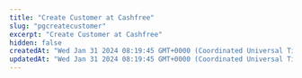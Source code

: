 ```yaml
---
title: "Create Customer at Cashfree"
slug: "pgcreatecustomer"
excerpt: "Create Customer at Cashfree"
hidden: false
createdAt: "Wed Jan 31 2024 08:19:45 GMT+0000 (Coordinated Universal Time)"
updatedAt: "Wed Jan 31 2024 08:19:45 GMT+0000 (Coordinated Universal Time)"
---
```

